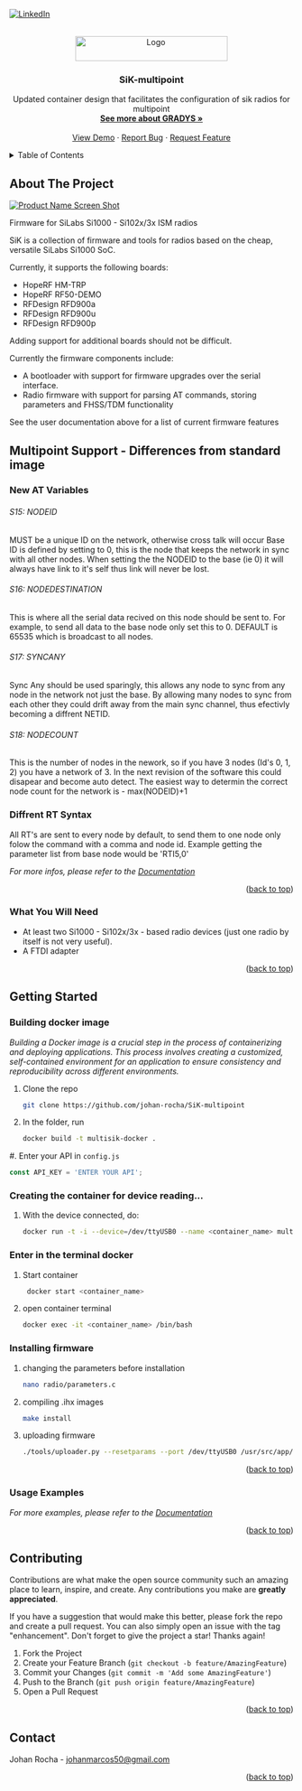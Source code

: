 <!-- Improved compatibility of back to top link: See: https://github.com/othneildrew/Best-README-Template/pull/73 -->
<a name="readme-top"></a>



<!-- PROJECT SHIELDS -->
<!--
*** I'm using markdown "reference style" links for readability.
*** Reference links are enclosed in brackets [ ] instead of parentheses ( ).
*** See the bottom of this document for the declaration of the reference variables
*** for contributors-url, forks-url, etc. This is an optional, concise syntax you may use.
*** https://www.markdownguide.org/basic-syntax/#reference-style-links
-->
[![LinkedIn][linkedin-shield]][linkedin-url]



<!-- PROJECT LOGO -->
<br />
<div align="center">
  <a href="https://ardupilot.org/copter/docs/common-3dr-radio-advanced-configuration-and-technical-information.html">
    <img src="https://upload.wikimedia.org/wikipedia/commons/thumb/1/1f/ArduPilot_logo.svg/2560px-ArduPilot_logo.svg.png" alt="Logo" width="270" height="44">
  </a>

  <h3 align="center">SiK-multipoint</h3>

  <p align="center">
    Updated container design that facilitates the configuration of sik radios for multipoint
    <br />
    <a href="https://www.lac.inf.puc-rio.br/index.php/gradys/"><strong>See more about GRADYS »</strong></a>
    <br />
    <br />
    <a href="https://github.com/othneildrew/Best-README-Template">View Demo</a>
    ·
    <a href="https://github.com/othneildrew/Best-README-Template/issues">Report Bug</a>
    ·
    <a href="https://github.com/othneildrew/Best-README-Template/issues">Request Feature</a>
  </p>
</div>



<!-- TABLE OF CONTENTS -->
<details>
  <summary>Table of Contents</summary>
  <ol>
    <li>
      <a href="#about-the-project">About The Project</a>
      <ul>
        <li><a href="#built-with">Built With</a></li>
      </ul>
    </li>
    <li>
      <a href="#getting-started">Getting Started</a>
      <ul>
        <li><a href="#prerequisites">Prerequisites</a></li>
        <li><a href="#installation">Installation</a></li>
      </ul>
    </li>
    <li><a href="#usage">Usage</a></li>
    <li><a href="#roadmap">Roadmap</a></li>
    <li><a href="#contributing">Contributing</a></li>
    <li><a href="#license">License</a></li>
    <li><a href="#contact">Contact</a></li>
    <li><a href="#acknowledgments">Acknowledgments</a></li>
  </ol>
</details>



<!-- ABOUT THE PROJECT -->
## About The Project

[![Product Name Screen Shot][product-screenshot]](https://example.com)

Firmware for SiLabs Si1000 - Si102x/3x ISM radios

SiK is a collection of firmware and tools for radios based on the cheap, versatile SiLabs Si1000 SoC.

Currently, it supports the following boards:

 - HopeRF HM-TRP
 - HopeRF RF50-DEMO
 - RFDesign RFD900a
 - RFDesign RFD900u
 - RFDesign RFD900p

Adding support for additional boards should not be difficult.

Currently the firmware components include:

 - A bootloader with support for firmware upgrades over the serial interface.
 - Radio firmware with support for parsing AT commands, storing parameters and FHSS/TDM functionality

See the user documentation above for a list of current firmware features

## Multipoint Support - Differences from standard image
### New AT Variables

###### S15: NODEID
MUST be a unique ID on the network, otherwise cross talk will occur
Base ID is defined by setting to 0, this is the node that keeps the network in sync with all other nodes.
When setting the the NODEID to the base (ie 0) it will always have link to it's self thus link will never be lost.

###### S16: NODEDESTINATION
This is where all the serial data recived on this node should be sent to.
For example, to send all data to the base node only set this to 0.
DEFAULT is 65535 which is broadcast to all nodes.

###### S17: SYNCANY
Sync Any should be used sparingly, this allows any node to sync from any node in the network not just the base.
By allowing many nodes to sync from each other they could drift away from the main sync channel,
thus efectivly becoming a diffrent NETID.

###### S18: NODECOUNT
This is the number of nodes in the nework, so if you have 3 nodes (Id's 0, 1, 2) you have a network of 3.
In the next revision of the software this could disapear and become auto detect.
The easiest way to determin the correct node count for the network is - max(NODEID)+1

### Diffrent RT Syntax

All RT's are sent to every node by default, to send them to one node only folow the command with a comma and node id.
Example getting the parameter list from base node would be 'RTI5,0'

_For more infos, please refer to the [Documentation](https://ardupilot.org/copter/docs/common-3dr-radio-advanced-configuration-and-technical-information.html)_


<p align="right">(<a href="#readme-top">back to top</a>)</p>



### What You Will Need

 - At least two Si1000 - Si102x/3x - based radio devices (just one radio by itself is not very useful).
 - A FTDI adapter

<p align="right">(<a href="#readme-top">back to top</a>)</p>



<!-- GETTING STARTED -->
## Getting Started
### Building docker image


_Building a Docker image is a crucial step in the process of containerizing and deploying applications. This process involves creating a customized, self-contained environment for an application to ensure consistency and reproducibility across different environments._

1. Clone the repo
   ```sh
   git clone https://github.com/johan-rocha/SiK-multipoint
   ```
2. In the folder, run
   ```sh
   docker build -t multisik-docker .
   ```
#. Enter your API in `config.js`
   ```js
   const API_KEY = 'ENTER YOUR API';
   ```

### Creating the container for device reading...
1. With the device connected, do:
   ```sh
   docker run -t -i --device=/dev/ttyUSB0 --name <container_name> multisik-docker bash
   ```

### Enter in the terminal docker
1. Start container
   ```sh
    docker start <container_name>
   ```
2. open container terminal
   ```sh
   docker exec -it <container_name> /bin/bash
   ```
### Installing firmware
1. changing the parameters before installation
   ```sh
   nano radio/parameters.c
   ```
2. compiling .ihx images
   ```sh
   make install
   ```
3. uploading firmware
   ```sh
   ./tools/uploader.py --resetparams --port /dev/ttyUSB0 /usr/src/app/MultiSiK/Firmware/obj/hm_trp/radio~hm_trp/radio~hm_trp.ihx
   ```

<p align="right">(<a href="#readme-top">back to top</a>)</p>



<!-- USAGE EXAMPLES -->
### Usage Examples

_For more examples, please refer to the [Documentation](https://ardupilot.org/copter/docs/common-3dr-radio-advanced-configuration-and-technical-information.html)_

<p align="right">(<a href="#readme-top">back to top</a>)</p>


<!-- CONTRIBUTING -->
## Contributing

Contributions are what make the open source community such an amazing place to learn, inspire, and create. Any contributions you make are **greatly appreciated**.

If you have a suggestion that would make this better, please fork the repo and create a pull request. You can also simply open an issue with the tag "enhancement".
Don't forget to give the project a star! Thanks again!

1. Fork the Project
2. Create your Feature Branch (`git checkout -b feature/AmazingFeature`)
3. Commit your Changes (`git commit -m 'Add some AmazingFeature'`)
4. Push to the Branch (`git push origin feature/AmazingFeature`)
5. Open a Pull Request

<p align="right">(<a href="#readme-top">back to top</a>)</p>

<!-- CONTACT -->
## Contact

Johan Rocha - johanmarcos50@gmail.com


<p align="right">(<a href="#readme-top">back to top</a>)</p>



<!-- MARKDOWN LINKS & IMAGES -->
<!-- https://www.markdownguide.org/basic-syntax/#reference-style-links -->
[linkedin-shield]: https://img.shields.io/badge/-LinkedIn-black.svg?style=for-the-badge&logo=linkedin&colorB=555
[linkedin-url]: https://www.linkedin.com/in/johan-rocha-4a8224226/
[product-screenshot]: images/screenshot.png